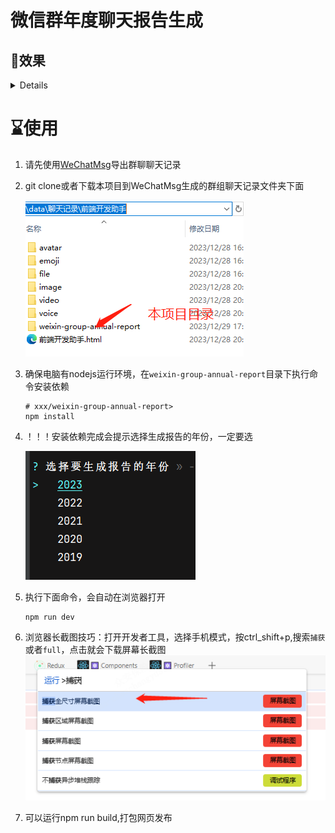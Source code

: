 # 微信群年度聊天报告生成


## 🥤效果

<details>
<img src="https://xue.ccy1994.top/img/20231229-172316.jpg" title="群聊年度聊天报告" width="500"/>
</details>

# ⌛使用
1. 请先使用[WeChatMsg](https://github.com/LC044/WeChatMsg)导出群聊聊天记录
2. git clone或者下载本项目到WeChatMsg生成的群组聊天记录文件夹下面

   ![./docs/img.png](./docs/img.png)
3. 确保电脑有nodejs运行环境，在`weixin-group-annual-report`目录下执行命令安装依赖
    ```shell
    # xxx/weixin-group-annual-report>
    npm install
    ```
4. ！！！安装依赖完成会提示选择生成报告的年份，一定要选

    ![img.png](docs/img2.png)

5. 执行下面命令，会自动在浏览器打开
    ```shell
    npm run dev
    ```
6. 浏览器长截图技巧：打开开发者工具，选择手机模式，按ctrl_shift+p,搜索`捕获`或者`full`，点击就会下载屏幕长截图
   ![img.png](docs/img3.png)

7. 可以运行npm run build,打包网页发布

